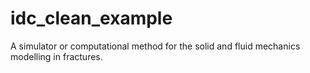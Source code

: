 # idc_clean_example
A simulator or computational method for the solid and fluid mechanics modelling in fractures. 
